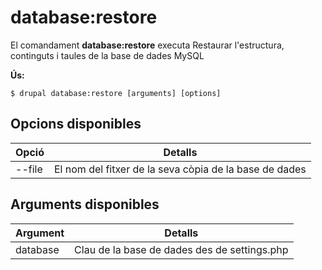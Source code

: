 # database:restore
El comandament **database:restore** executa Restaurar l'estructura, continguts i taules de la base de dades MySQL

**Ús:**
```
$ drupal database:restore [arguments] [options] 
```

## Opcions disponibles
Opció | Detalls
-------|-------------
--file | El nom del fitxer de la seva còpia de la base de dades

## Arguments disponibles
Argument | Detalls
---------|-------------
database | Clau de la base de dades des de settings.php
